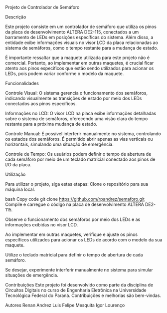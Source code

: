 Projeto de Controlador de Semáforo

Descrição

Este projeto consiste em um controlador de semáforo que utiliza os pinos da placa de desenvolvimento ALTERA DE2-115, conectados a um 
barramento de LEDs em posições específicas do sistema. Além disso, a entidade exibe informações visuais no visor LCD da placa relacionadas
ao sistema de semáforos, como o tempo restante para a mudança de estado.

É importante ressaltar que a maquete utilizada para este projeto não é comercial. Portanto, ao implementar em outras maquetes, é crucial
ficar atento aos pinos específicos que estão sendo utilizados para acionar os LEDs, pois podem variar conforme o modelo da maquete.


Funcionalidades

Controle Visual: O sistema gerencia o funcionamento dos semáforos, indicando visualmente as transições de estado por meio dos LEDs
conectados aos pinos específicos.

Informações no LCD: O visor LCD na placa exibe informações detalhadas sobre o sistema de semáforos, oferecendo uma visão clara do tempo
restante para a próxima mudança de estado.

Controle Manual: É possível interferir manualmente no sistema, controlando os estados dos semáforos. É permitido abrir apenas as vias 
verticais ou horizontais, simulando uma situação de emergência.

Controle de Tempo: Os usuários podem definir o tempo de abertura de cada semáforo por meio de um teclado matricial conectado aos pinos
de I/O da placa.

Utilização

Para utilizar o projeto, siga estas etapas:
Clone o repositório para sua máquina local.

bash
Copy code
git clone https://github.com/rpandrez/semaforo.git
Compile e carregue o código na placa de desenvolvimento ALTERA DE2-115.

Observe o funcionamento dos semáforos por meio dos LEDs e as informações exibidas no visor LCD.

Ao implementar em outras maquetes, verifique e ajuste os pinos específicos utilizados para acionar os LEDs de acordo com o modelo da sua
maquete.

Utilize o teclado matricial para definir o tempo de abertura de cada semáforo.

Se desejar, experimente interferir manualmente no sistema para simular situações de emergência.

Contribuições
Este projeto foi desenvolvido como parte da disciplina de Circuitos Digitais no curso de Engenharia Eletrônica na Universidade Tecnológica 
Federal do Paraná. Contribuições e melhorias são bem-vindas.

Autores
Renan Andrez
Luis Felipe Mesquita
Igor Lourenço
